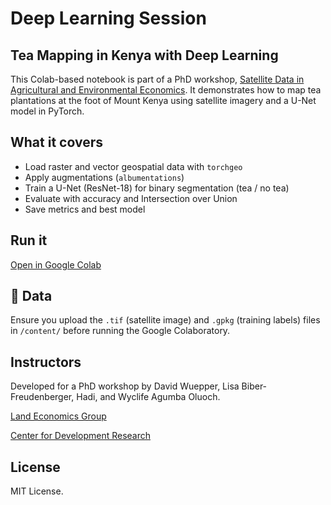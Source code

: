 # Deep Learning Session

## Tea Mapping in Kenya with Deep Learning

This Colab-based notebook is part of a PhD workshop, [Satellite Data in Agricultural and Environmental Economics](https://www.agraroekonomik.de/M6900-Wuepper-Satellite%20Data%20in%20Agricultural%20and%20Environmental%20Economics.html). It demonstrates how to map tea plantations at the foot of Mount Kenya using satellite imagery and a U-Net model in PyTorch.

## What it covers
- Load raster and vector geospatial data with `torchgeo`
- Apply augmentations (`albumentations`)
- Train a U-Net (ResNet-18) for binary segmentation (tea / no tea)
- Evaluate with accuracy and Intersection over Union
- Save metrics and best model

## Run it
[Open in Google Colab](https://colab.research.google.com/github/Wycology/dl_tea_mapping/blob/main/dl_tea4.ipynb)

## 📁 Data
Ensure you upload the `.tif` (satellite image) and `.gpkg` (training labels) files in `/content/` before running the Google Colaboratory.

## Instructors
Developed for a PhD workshop by David Wuepper, Lisa Biber-Freudenberger, Hadi, and Wyclife Agumba Oluoch.

[Land Economics Group](https://www.ilr1.uni-bonn.de/en/research/research-groups/land-economics)

[Center for Development Research](https://www.zef.de/zefhome.html)

## License
MIT License.
